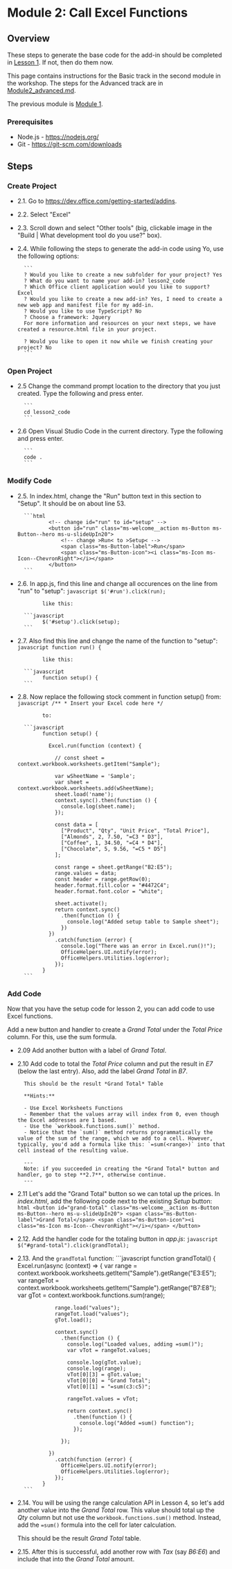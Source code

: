 # Module 2: Call Excel Functions

## Overview
These steps to generate the base code for the add-in should be completed in [Lesson 1](./Lesson1.md). If not, then do them now.

This page contains instructions for the Basic track in the second module in the workshop. The steps for the Advanced track are in [Module2_advanced.md](Module2_advanced.md).

The previous module is [Module 1](Module1.md).

### Prerequisites
- Node.js - <https://nodejs.org/>
- Git - <https://git-scm.com/downloads>

## Steps

### Create Project

* 2.1. Go to <https://dev.office.com/getting-started/addins>.

* 2.2. Select "Excel"

* 2.3. Scroll down and select "Other tools" (big, clickable image in the "Build | What development tool do you use?" box).

* 2.4. While following the steps to generate the add-in code using Yo, use the following options:

        ```
        ? Would you like to create a new subfolder for your project? Yes                                                
        ? What do you want to name your add-in? lesson2_code                                                            
        ? Which Office client application would you like to support? Excel                                              
        ? Would you like to create a new add-in? Yes, I need to create a new web app and manifest file for my add-in.   
        ? Would you like to use TypeScript? No                                                                          
        ? Choose a framework: Jquery                                                                                    
        For more information and resources on your next steps, we have created a resource.html file in your project.    

        ? Would you like to open it now while we finish creating your project? No                                       
        ```

### Open Project

* 2.5 Change the command prompt location to the directory that you just created. Type the following and press enter.

        ```
        cd lesson2_code
        ```

* 2.6 Open Visual Studio Code in the current directory. Type the following and press enter.

        ```
        code .
        ```

### Modify Code

* 2.5. In index.html, change the "Run" button text in this section to "Setup". It
should be on about line 53.

        ```html
                <!-- change id="run" to id="setup" -->
                <button id="run" class="ms-welcome__action ms-Button ms-Button--hero ms-u-slideUpIn20">
                    <!-- change >Run< to >Setup< -->
                    <span class="ms-Button-label">Run</span>
                    <span class="ms-Button-icon"><i class="ms-Icon ms-Icon--ChevronRight"></i></span>
                </button>
        ```

* 2.6. In app.js, find this line and change all occurences on the line from "run" to "setup":
        ```javascript
              $('#run').click(run);
        ```

              like this: 

        ```javascript
              $('#setup').click(setup);
        ```

* 2.7. Also find this line and change the name of the function to "setup":
        ```javascript
              function run() {
        ```        

              like this: 

        ```javascript
              function setup() {
        ```

* 2.8. Now replace the following stock comment in function setup() from: 
        ```javascript
              /**
               * Insert your Excel code here
               */
        ```

              to: 

        ```javascript
              function setup() {

                Excel.run(function (context) {

                  // const sheet = context.workbook.worksheets.getItem("Sample");

                  var wSheetName = 'Sample';
                  var sheet = context.workbook.worksheets.add(wSheetName);
                  sheet.load('name');
                  context.sync().then(function () {
                    console.log(sheet.name);
                  });

                  const data = [
                    ["Product", "Qty", "Unit Price", "Total Price"],
                    ["Almonds", 2, 7.50, "=C3 * D3"],
                    ["Coffee", 1, 34.50, "=C4 * D4"],
                    ["Chocolate", 5, 9.56, "=C5 * D5"]
                  ];

                  const range = sheet.getRange("B2:E5");
                  range.values = data;
                  const header = range.getRow(0);
                  header.format.fill.color = "#4472C4";
                  header.format.font.color = "white";

                  sheet.activate();
                  return context.sync()
                    .then(function () {
                      console.log("Added setup table to Sample sheet");
                    })
                })
                  .catch(function (error) {
                    console.log("There was an error in Excel.run()!");
                    OfficeHelpers.UI.notify(error);
                    OfficeHelpers.Utilities.log(error);
                  });
              }
        ```

### Add Code
Now that you have the setup code for lesson 2, you can add code to use Excel functions. 

Add a new button and handler to create a *Grand Total* under the *Total Price* column. For this, use the sum formula.

* 2.09 Add another button with a label of *Grand Total*.

* 2.10 Add code to total the *Total Price* column and put the result in *E7* (below the last entry). Also, add the label *Grand Total* in *B7*.

        This should be the result *Grand Total* Table

        **Hints:**

        - Use Excel Worksheets Functions
        - Remember that the values array will index from 0, even though the Excel addresses are 1 based.
        - Use the `workbook.functions.sum()` method.
        - Notice that the `sum()` method returns programmatically the value of the sum of the range, which we add to a cell. However, typically, you'd add a formula like this: `=sum(<range>)` into that cell instead of the resulting value.

        ---
        Note: if you succeeded in creating the *Grand Total* button and handler, go to step **2.7**, otherwise continue.
        ---

* 2.11 Let's add the "Grand Total" button so we can total up the prices. In *index.html*, add the following code next to the existing *Setup* button:
        ```html
              <button id="grand-total" class="ms-welcome__action ms-Button ms-Button--hero ms-u-slideUpIn20">
                  <span class="ms-Button-label">Grand Total</span>
                  <span class="ms-Button-icon"><i class="ms-Icon ms-Icon--ChevronRight"></i></span>
              </button>
        ```

* 2.12. Add the handler code for the totaling button in *app.js*:
        ```javascript
              $("#grand-total").click(grandTotal);
        ```

* 2.13. And the `grandTotal` function:
        ```javascript
              function grandTotal() {
                Excel.run(async (context) => {
                  var range = context.workbook.worksheets.getItem("Sample").getRange("E3:E5");
                  var rangeTot = context.workbook.worksheets.getItem("Sample").getRange("B7:E8");
                  var gTot = context.workbook.functions.sum(range);

                  range.load("values");
                  rangeTot.load("values");
                  gTot.load();

                  context.sync()
                    .then(function () {
                      console.log("Loaded values, adding =sum()");
                      var vTot = rangeTot.values;

                      console.log(gTot.value);
                      console.log(range);
                      vTot[0][3] = gTot.value;
                      vTot[0][0] = "Grand Total";
                      vTot[0][1] = "=sum(c3:c5)";

                      rangeTot.values = vTot;

                      return context.sync()
                        .then(function () {
                          console.log("Added =sum() function");
                        });

                    });

                })
                  .catch(function (error) {
                    OfficeHelpers.UI.notify(error);
                    OfficeHelpers.Utilities.log(error);
                  });
              }
        ```

* 2.14. You will be using the range calculation API in Lesson 4, so let's add another value into the *Grand Total* row. This value should total up the *Qty* column but not use the `workbook.functions.sum()` method. Instead, add the `=sum()` formula into the cell for later calculation.

    This should be the result *Grand Total* table.

* 2.15. After this is successful, add another row with *Tax* (say *B6:E6*) and include that into the *Grand Total* amount.
